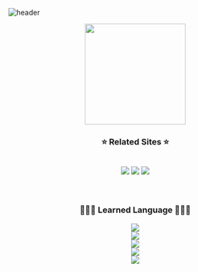 
![header](https://capsule-render.vercel.app/api?type=cylinder&color=000000&height=150&section=header&text=Welcome%20to%20Ye0nJ's%20GITHUB&fontSize=40&fontColor=FFFFFF&fontAlignY=40&desc=Hope%20you%20enjoy!&descSize=17&descAlignY=80)

<div align='center'>
  <img src='https://scontent-gmp1-1.cdninstagram.com/v/t51.2885-15/285683872_438813178081926_807261107255002729_n.webp?stp=dst-jpg_e35&_nc_ht=scontent-gmp1-1.cdninstagram.com&_nc_cat=106&_nc_ohc=WMemoRUhMEYAX82deoM&tn=O3Uz38IsooefID6a&edm=APU89FABAAAA&ccb=7-5&oh=00_AT8_mvdbZ1aa21o-gCwL-QhzWZUiRyQ3NkZn0J0YKhhNAg&oe=62AD6A39&_nc_sid=86f79a' width='200'>
  <h3>⭐️ Related Sites ⭐️</h3>
  </br>
<a href="instagram.com/southgb" target="_blank"><img src="https://img.shields.io/badge/Instagram-E9967A?style=flat-square&logo=Instagram&logoColor=white"/></a>
<a href="blog.naver.com/mcuki" target="_blank"><img src="https://img.shields.io/badge/Naver BLOG-03C75A?style=flat-square&logo=Naver&logoColor=white"/></a>
<a href="https://steamcommunity.com/id/yeon2122" target="_blank"><img src="https://img.shields.io/badge/Steam Profile-000000?style=flat-square&logo=Steam&logoColor=white"/></a>
</br>
</br>
</br>
  <h3>🧑🏻‍💻 Learned Language 🧑🏻‍💻</h3>
  <a href="" target="_blank"><img src="https://img.shields.io/badge/JavaScript-F7DF1E?style=flat-square&logo=Javascript&logoColor=white"/></a></br>
  <a href="" target="_blank"><img src="https://img.shields.io/badge/CSS3-1572B6?style=flat-square&logo=CSS3&logoColor=white"/></a></br>
  <a href="" target="_blank"><img src="https://img.shields.io/badge/Python-3776AB?style=flat-square&logo=Python&logoColor=white"/></a></br>
  <a href="" target="_blank"><img src="https://img.shields.io/badge/Java-F80000?style=flat-square&logo=Oracle&logoColor=white"/></a></br>
  <a href="" target="_blank"><img src="https://img.shields.io/badge/HTML-E34F26?style=flat-square&logo=HTML5&logoColor=white"/></a></br>
</div>

  
